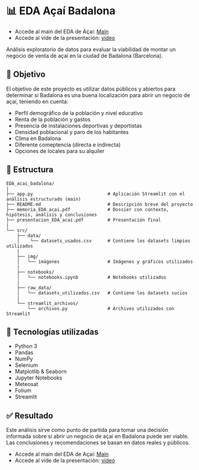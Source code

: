# 📊 EDA Açaí Badalona

- Accede al main del EDA de Açaí:
[Main](https://project-eda.streamlit.app/)
- Accede al víde de la presentación:
[vídeo](https://youtu.be/ze_a8Cn3H0o)

Análisis exploratorio de datos para evaluar la viabilidad de montar un negocio de venta de açaí en la ciudad de Badalona (Barcelona).

## 🎯 Objetivo

El objetivo de este proyecto es utilizar datos públicos y abiertos para determinar si Badalona es una buena localización para abrir un negocio de açaí, teniendo en cuenta:

- Perfil demográfico de la población y nivel educativo
- Renta de la población y gastos
- Presencia de instalaciones deportivas y deportistas
- Densidad poblacional y paro de los habitantes
- Clima en Badalona
- Diferente comeptencia (directa e indirecta)
- Opciones de locales para su alquiler

## 📁 Estructura
```
EDA_acai_badalona/
|
├── app.py                            # Aplicación Streamlit con el análisis estructurado (main)
├── README.md                         # Descripción breve del proyecto
├── memoria_EDA_acai.pdf              # Dossier con contexto, hipótesis, análisis y conclusiones
├── presentacion_EDA_acai.pdf         # Presentación final
|
└── src/
    ├── data/
    │    └── datasets_usados.csv      # Contiene los datasets limpios utilizados
    |
    ├── img/
    │   └── imágenes                  # Imágenes y gráficos utilizados
    |
    ├── notebooks/
    │   └── notebooks.ipynb           # Notebooks utilizados
    |
    ├── raw_data/
    │   └── datasets_utilizados.csv   # Contiene los datasets sucios
    |
    └── streamlit_archivos/
        └── archivos.py               # Archivos utilizados con Streamlit
```
        

## 🧰 Tecnologías utilizadas

- Python 3
- Pandas
- NumPy
- Selenium
- Matplotlib & Seaborn
- Jupyter Notebooks
- Meteosat
- Folium
- Streamlit


## ✅ Resultado

Este análisis sirve como punto de partida para tomar una decisión informada sobre si abrir un negocio de açaí en Badalona puede ser viable. Las conclusiones y recomendaciones se basan en datos reales y públicos.

- Accede al main del EDA de Açaí:
[Main](https://project-eda.streamlit.app/)
- Accede al víde de la presentación:
[vídeo](https://youtu.be/ze_a8Cn3H0o)
